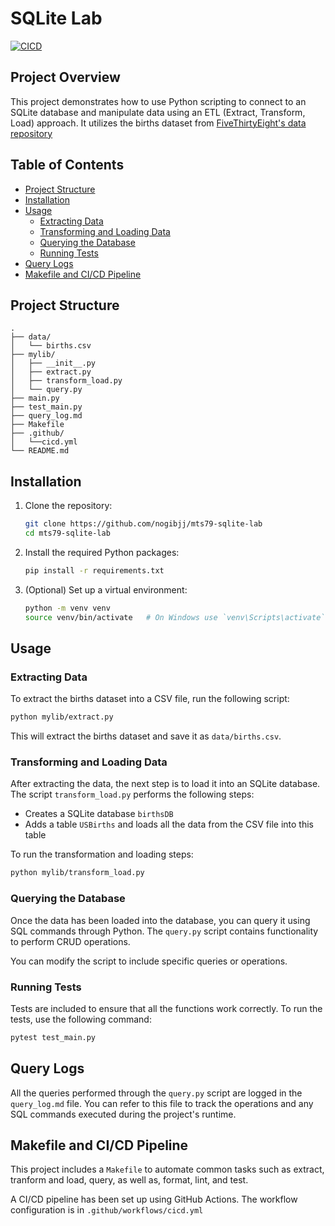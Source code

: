 # SQLite Lab

[![CICD](https://github.com/nogibjj/mts79-sqlite-lab/actions/workflows/cicd.yml/badge.svg)](https://github.com/nogibjj/mts79-sqlite-lab/actions/workflows/cicd.yml)

## Project Overview
This project demonstrates how to use Python scripting to connect to an SQLite database and manipulate data using an ETL (Extract, Transform, Load) approach. It utilizes the births dataset from [FiveThirtyEight's data repository](https://github.com/fivethirtyeight/data)


## Table of Contents

- [Project Structure](#project-structure)
- [Installation](#installation)
- [Usage](#usage)
  - [Extracting Data](#extracting-data)
  - [Transforming and Loading Data](#transforming-and-loading-data)
  - [Querying the Database](#querying-the-database)
  - [Running Tests](#running-tests)
- [Query Logs](#query-logs)
- [Makefile and CI/CD Pipeline](#makefile-and-CI/CD-Pipeline)


## Project Structure

```
.
├── data/
│   └── births.csv
├── mylib/
│   ├── __init__.py
│   ├── extract.py
│   ├── transform_load.py
│   └── query.py
├── main.py
├── test_main.py
├── query_log.md
├── Makefile
├── .github/
│   └──cicd.yml
└── README.md
```

## Installation

1. Clone the repository:
   ```bash
   git clone https://github.com/nogibjj/mts79-sqlite-lab
   cd mts79-sqlite-lab
   ```

2. Install the required Python packages:
   ```bash
   pip install -r requirements.txt
   ```

3. (Optional) Set up a virtual environment:
   ```bash
   python -m venv venv
   source venv/bin/activate   # On Windows use `venv\Scripts\activate`
   ```

## Usage

### Extracting Data

To extract the births dataset into a CSV file, run the following script:

```bash
python mylib/extract.py
```

This will extract the births dataset and save it as `data/births.csv`.

### Transforming and Loading Data

After extracting the data, the next step is to load it into an SQLite database. The script `transform_load.py` performs the following steps:
- Creates a SQLite database `birthsDB`
- Adds a table `USBirths` and loads all the data from the CSV file into this table

To run the transformation and loading steps:

```bash
python mylib/transform_load.py
```

### Querying the Database

Once the data has been loaded into the database, you can query it using SQL commands through Python. The `query.py` script contains functionality to perform CRUD operations.

You can modify the script to include specific queries or operations.

### Running Tests

Tests are included to ensure that all the functions work correctly. To run the tests, use the following command:

```bash
pytest test_main.py
```

## Query Logs

All the queries performed through the `query.py` script are logged in the `query_log.md` file. You can refer to this file to track the operations and any SQL commands executed during the project's runtime.

## Makefile and CI/CD Pipeline
This project includes a `Makefile` to automate common tasks such as extract, tranform and load, query, as well as, format, lint, and test.

A CI/CD pipeline has been set up using GitHub Actions. The workflow configuration is in `.github/workflows/cicd.yml`